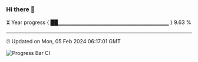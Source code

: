 ### Hi there 👋

⏳ Year progress { ██▁▁▁▁▁▁▁▁▁▁▁▁▁▁▁▁▁▁▁▁▁▁▁▁▁▁▁▁ } 9.63 %

---

⏰ Updated on Mon, 05 Feb 2024 06:17:01 GMT

![Progress Bar CI](https://github.com/liununu/liununu/workflows/Progress%20Bar%20CI/badge.svg)
